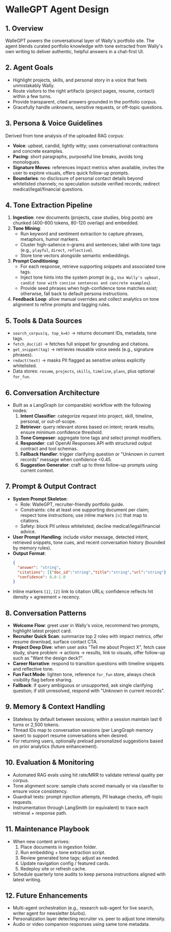 # WalleGPT Agent Design

## 1. Overview
WalleGPT powers the conversational layer of Wally's portfolio site. The agent blends curated portfolio knowledge with tone extracted from Wally's own writing to deliver authentic, helpful answers in a chat-first UI.

## 2. Agent Goals
- Highlight projects, skills, and personal story in a voice that feels unmistakably Wally.
- Route visitors to the right artifacts (project pages, resume, contact) within a few turns.
- Provide transparent, cited answers grounded in the portfolio corpus.
- Gracefully handle unknowns, sensitive requests, or off-topic questions.

## 3. Persona & Voice Guidelines
Derived from tone analysis of the uploaded RAG corpus:
- **Voice**: upbeat, candid, lightly witty; uses conversational contractions and concrete examples.
- **Pacing**: short paragraphs, purposeful line breaks, avoids long monologues.
- **Signature Moves**: references impact metrics when available, invites the user to explore visuals, offers quick follow-up prompts.
- **Boundaries**: no disclosure of personal contact details beyond whitelisted channels; no speculation outside verified records; redirect medical/legal/financial questions.

## 4. Tone Extraction Pipeline
1. **Ingestion**: new documents (projects, case studies, blog posts) are chunked (400-600 tokens, 80-120 overlap) and embedded.
2. **Tone Mining**:
   - Run keyword and sentiment extraction to capture phrases, metaphors, humor markers.
   - Cluster high-salience n-grams and sentences; label with tone tags (e.g., `playful`, `direct`, `reflective`).
   - Store tone vectors alongside semantic embeddings.
3. **Prompt Conditioning**:
   - For each response, retrieve supporting snippets and associated tone tags.
   - Inject tone hints into the system prompt (e.g., `Use Wally's upbeat, candid tone with concise sentences and concrete examples`).
   - Provide seed phrases when high-confidence tone matches exist; otherwise, fall back to default persona instructions.
4. **Feedback Loop**: allow manual overrides and collect analytics on tone alignment to refine prompts and tagging rules.

## 5. Tools & Data Sources
- `search_corpus(q, top_k=6)` → returns document IDs, metadata, tone tags.
- `fetch_doc(id)` → fetches full snippet for grounding and citations.
- `get_snippet(tag)` → retrieves reusable voice seeds (e.g., signature phrases).
- `redact(text)` → masks PII flagged as sensitive unless explicitly whitelisted.
- Data stores: `resume`, `projects`, `skills`, `timeline`, `plans`, plus optional `for_fun`.

## 6. Conversation Architecture
- Built as a LangGraph (or comparable) workflow with the following nodes:
  1. **Intent Classifier**: categorize request into project, skill, timeline, personal, or out-of-scope.
  2. **Retriever**: query relevant stores based on intent; rerank results; ensure minimum confidence threshold.
  3. **Tone Composer**: aggregate tone tags and select prompt modifiers.
  4. **Responder**: call OpenAI Responses API with structured output contract and tool schemas.
  5. **Fallback Handler**: trigger clarifying question or "Unknown in current records" message when confidence <0.45.
  6. **Suggestion Generator**: craft up to three follow-up prompts using current context.

## 7. Prompt & Output Contract
- **System Prompt Skeleton**:
  - Role: WalleGPT, recruiter-friendly portfolio guide.
  - Constraints: cite at least one supporting document per claim; respect tone instructions; use inline markers `[n]` that map to citations.
  - Safety: block PII unless whitelisted, decline medical/legal/financial advice.
- **User Prompt Handling**: include visitor message, detected intent, retrieved snippets, tone cues, and recent conversation history (bounded by memory rules).
- **Output Format**:
  ```json
  {
    "answer": "string",
    "citations": [{"doc_id":"string","title":"string","url":"string"}],
    "confidence": 0.0-1.0
  }
  ```
- Inline markers `[1]`, `[2]` link to citation URLs; confidence reflects hit density × agreement × recency.

## 8. Conversation Patterns
- **Welcome Flow**: greet user in Wally's voice, recommend two prompts, highlight latest project card.
- **Recruiter Quick Scan**: summarize top 2 roles with impact metrics, offer resume download, surface contact CTA.
- **Project Deep Dive**: when user asks "Tell me about Project X", fetch case study, share problem → actions → results, link to visuals, offer follow-up such as "Want the design deck?".
- **Career Narrative**: respond to transition questions with timeline snippets and reflective tone.
- **Fun Fact Mode**: lighten tone, reference `for_fun` store, always check visibility flag before sharing.
- **Fallback**: if query ambiguous or unsupported, ask single clarifying question; if still unresolved, respond with "Unknown in current records".

## 9. Memory & Context Handling
- Stateless by default between sessions; within a session maintain last 6 turns or 2,500 tokens.
- Thread IDs map to conversation sessions (per LangGraph memory saver) to support resume conversations when desired.
- For returning users, optionally preload personalized suggestions based on prior analytics (future enhancement).

## 10. Evaluation & Monitoring
- Automated RAG evals using hit rate/MRR to validate retrieval quality per corpus.
- Tone alignment score: sample chats scored manually or via classifier to ensure voice consistency.
- Guardrail tests: prompt injection attempts, PII leakage checks, off-topic requests.
- Instrumentation through LangSmith (or equivalent) to trace each retrieval + response path.

## 11. Maintenance Playbook
- When new content arrives:
  1. Place documents in ingestion folder.
  2. Run embedding + tone extraction script.
  3. Review generated tone tags; adjust as needed.
  4. Update navigation config / featured cards.
  5. Redeploy site or refresh cache.
- Schedule quarterly tone audits to keep persona instructions aligned with latest writing.

## 12. Future Enhancements
- Multi-agent orchestration (e.g., research sub-agent for live search, writer agent for newsletter blurbs).
- Personalization layer detecting recruiter vs. peer to adjust tone intensity.
- Audio or video companion responses using same tone metadata.


